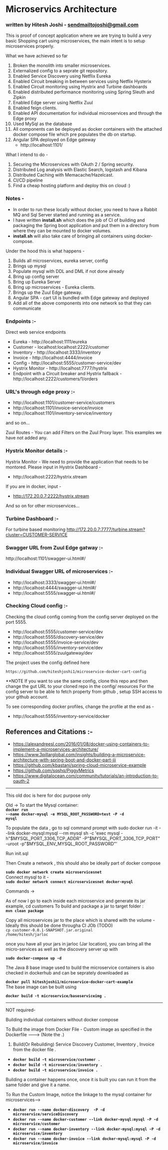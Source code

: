 # Microservics Architecture

###  written by Hitesh Joshi - sendmailtojoshi@gmail.com


This is proof of concept application where we are trying to build a very basic Shopping cart using microservices, the main intent is to setup microservices properly.

What we have achieved so far

1. Broken the monolith into smaller microservices.
2. Externalized config to a seprate git repository.
3. Enabled Service Discovery using Netflix Eureka
4. Enabled Circuit breaking in between services using Netflix Hysterix
5. Enabled Circuit monitoring using Hystrix and Turbine dashboards
6. Enabled distributed performance monitoring using Spring Sleuth and Zipkin
7. Enabled Edge server using Netflix Zuul
8. Enabled feign clients.
9. Enabled API documentation for individual microservices and through the Edge proxy
10. Used MySql as the database
11. All components can be deployed as docker containers with the attached docker compose file which pre populates the db on startup.
12. Angular SPA deployed on Edge gateway 
	- http://localhost:1101/

What I intend to do - 

1. Securing the Microservices with OAuth 2 / Spring security.
2. Distributed Log analysis with Elastic Search, logstash and Kibana
3. Distributed Caching with Memacache/Hazelcast.
4. CI/CD pipeline
5. Find a cheap hosting platform and deploy this on cloud :)



### Notes -
- In order to run these locally without docker, you need to have a Rabbit MQ and Sql Server started and running as a service.
- I have written <b>install.sh</b> which does the job of CI of building and packaging the Spring boot application and put them in a directory from where they can be mounted to docker volumes.
- <b>install.sh</b> will also take care of bringing all containers using docker-compose. 

 Under the hood this is what happens -
1. Builds all microservices, eureka server, config
2. Brings up mysql
3. Populate mysql with DDL and DML if not done already
4. Bring up config server
5. Bring up Eureka Server
6. Bring up microservices - Eureka clients. 
7. Brings up the Zuul Edge gateway.
8. Angular SPA - cart UI is bundled with Edge gateway and deployed
9. Add all of the above components into one network so that they can communicate

### Endpoints :-

Direct web service endpoints
- Eureka - http://localhost:1111/eureka
- Customer - localhost:localhost:2222/customer 
- Inventory - http://localhost:3333/inventory
- Invoice - http://localhost:4444/invoice
- Config - http://localhost:5555/customer-service/dev
- Hystrix Monitor - http://localhost:7777/hystrix
- Endpoint with a Circuit breaker and Hystrix fallback - http://localhost:2222/customers/1/orders



### URL's through edge proxy :-
- http://localhost:1101/customer-service/customers
- http://localhost:1101/invoice-service/invoice 
- http://localhost:1101/inventory-service/inventory

and so on...

Zuul Routes  - You can add Filters on the Zuul Proxy layer. This examples we have not added any.


### Hystrix Monitor details :-
Hystrix Monitor - We need to provide the application that needs to be montored. 
Please input in Hystrix Dashboard - 
- http://localhost:2222/hystrix.stream

If you are in docker, input - 
- http://172.20.0.7:2222/hystrix.stream 

And so on for other microservices...


### Turbine Dashboard :-

For turbine based monitoring
http://172.20.0.7:7777/turbine.stream?cluster=CUSTOMER-SERVICE


### Swagger URL from Zuul Edge gatway :-

http://localhost:1101/swagger-ui.html#/

### Individual Swagger URL of microservices :- 
- http://localhost:3333/swagger-ui.html#/
- http://localhost:4444/swagger-ui.html#/
- http://localhost:5555/swagger-ui.html#/



### Checking Cloud config :-
Checking the cloud config coming from the config server deployed on the port 5555.

- http://localhost:5555/customer-service/dev
- http://localhost:5555/discovery-service/dev
- http://localhost:5555/invoice-service/dev
- http://localhost:5555/inventory-service/dev
- http://localhost:5555/zuulgateway/dev

The project uses the config defined here
```
https://github.com/hiteshjoshi1/microservice-docker-cart-config

```

**NOTE  If you want to use the same config, clone this repo and then change the gut URL to your cloned repo in the config/ resources For the config server to be able to fetch property from github , setup SSH access to your github account.

To see corresponding docker profiles, change the profile at the end as - 
- http://localhost:5555/inventory-service/docker


## References and Citations :- 
- https://alexandreesl.com/2016/01/08/docker-using-containers-to-implement-a-microservices-architecture/ 
- https://www.3pillarglobal.com/insights/building-a-microservice-architecture-with-spring-boot-and-docker-part-iii 
- https://github.com/kbastani/spring-cloud-microservice-example
- https://github.com/sqshq/PiggyMetrics
- https://www.digitalocean.com/community/tutorials/an-introduction-to-oauth-2

-------------------------------------------------------------------------------------------------------------

This old doc is here for doc purpose only

Old ->
To start the Mysql container: <BR>
<b><code>docker run --name docker-mysql -e MYSQL_ROOT_PASSWORD=test -P -d mysql</code></b>

To populate the data , go to sql command prompt with 
sudo  docker run -it --link docker-mysql:mysql --rm mysql sh -c 'exec mysql -h"$MYSQL_PORT_3306_TCP_ADDR" -P"$MYSQL_PORT_3306_TCP_PORT" -uroot -p"$MYSQL_ENV_MYSQL_ROOT_PASSWORD"'

Run init.sql


Then Create a network , this should also be ideally part of docker compose

<div>
<b><code>sudo docker network create microservicesnet</b></code>
</div>
Connect mysql to it -

<div><b><code>sudo docker network connect microservicesnet docker-mysql</b></code></div>


Commands ->

As of now I go to each inside each microservice and generate its jar
example,
cd customers
To build and package a jar to target folder :<BR>
<b><code>mvn clean package</code></b>


Copy all microservices jar to the place which is shared with the volume - Ideally this should be done througha CI JOb (TODO) <br>
<code>cp customer-0.0.1-SNAPSHOT.jar.original /home/hitesh/jarloc</code>



once you have all your jars in jarloc (Jar location), you can bring all the micro-services as well as the discovery server up with

<div><b><code>sudo docker-compose up -d</code></b></div>


The Java 8 base image used to build the microservice containers is also checked in dockerhub and can be seprately downloaded as
<div><b><code>docker pull hiteshjoshi1/microservice-docker-cart-example</code></b></div

The base image can be built using

<div><b><code>docker build -t microservice/baseserviceimg .</code></b></div>



___________________________________________________________________________________________________________________________

NOT required-

Building individual containers without docker compose


To Build the image from Docker File - Custom image as specified in the Dockerfile ---> (Note the .) <br>

1. Build(Or Rebuilding) Service Discovery Customer, Inventory , Invoice from the docker file .
<div>
<ul>
<li><b><code>docker build -t microservice/customer . </code></b>
<li><b><code>docker build -t microservice/inventory . </code></b>
<li><b><code>docker build -t microservice/invoice . </code></b>
</ul>
</div>
Building a container happens once, once it is built you can run it from the same folder and give it a name.

To Run the  Custom Image, notice the linkage to the mysql container for microservices--><br>
<ul>
<li><b><code>docker run --name docker-discovery  -P -d microservice/serviceDiscovery</code></b>
<li><b><code>docker run --name docker-customer --link docker-mysql:mysql -P -d microservice/customer</code></b>
<li><b><code>docker run --name docker-inventory --link docker-mysql:mysql -P -d microservice/inventory</code></b>
<li><b><code>docker run --name docker-invoice --link docker-mysql:mysql -P -d microservice/invoice</code></b>
</ul>


